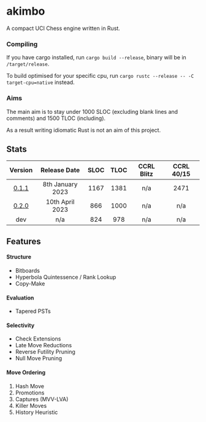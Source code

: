 # akimbo
A compact UCI Chess engine written in Rust.

### Compiling
If you have cargo installed, run `cargo build --release`, binary will be in `/target/release`.

To build optimised for your specific cpu, run `cargo rustc --release -- -C target-cpu=native` instead.

### Aims
The main aim is to stay under 1000 SLOC (excluding blank lines and comments) and 1500 TLOC (including).

As a result writing idiomatic Rust is not an aim of this project.

## Stats
|                           Version                                |     Release Date     | SLOC | TLOC | CCRL Blitz | CCRL 40/15 |
| :---------------------------------------------------------------:|:--------------------:|:----:|:----:|:----------:|:----------:|
| [0.1.1](https://github.com/JacquesRW/akimbo/releases/tag/v0.1.1) |    8th January 2023  | 1167 | 1381 |    n/a     |    2471    |
| [0.2.0](https://github.com/JacquesRW/akimbo/releases/tag/v0.2.0) |   10th   April 2023  |  866 | 1000 |    n/a     |     n/a    |
|                             dev                                  |          n/a         |  824 |  978 |    n/a     |     n/a    |

## Features

#### Structure
- Bitboards
- Hyperbola Quintessence / Rank Lookup
- Copy-Make

#### Evaluation
- Tapered PSTs

#### Selectivity
- Check Extensions
- Late Move Reductions
- Reverse Futility Pruning
- Null Move Pruning

#### Move Ordering
1. Hash Move
2. Promotions
3. Captures (MVV-LVA)
4. Killer Moves
5. History Heuristic
